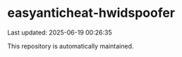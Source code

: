 # easyanticheat-hwidspoofer

Last updated: 2025-06-19 00:26:35

This repository is automatically maintained.
